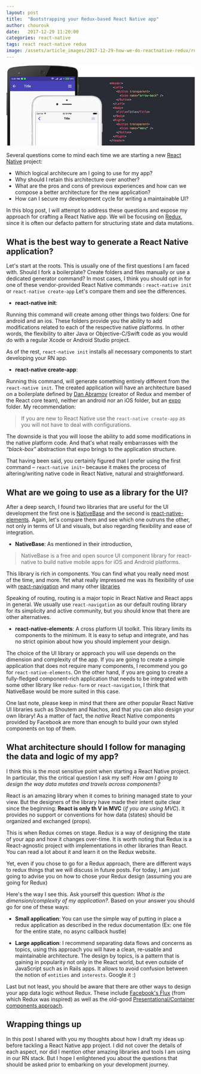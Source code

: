 ```yaml
---
layout: post
title:  "Bootstrapping your Redux-based React Native app"
author: chourouk
date:   2017-12-29 11:20:00
categories: react-native
tags: react react-native redux
image: /assets/article_images/2017-12-29-how-we-do-reactnative-redux/rn-nativebase.jpg
---
```


![Bootstrapping your Redux-based React Native app](/assets/article_images/2017-12-29-how-we-do-reactnative-redux/rn-nativebase.jpg)

Several questions come to mind each time we are starting a new [React Native](https://facebook.github.io/react-native/) project: 
- Which logical architecure am I going to use for my app?
- Why should I retain this architecture over another? 
- What are the pros and cons of previous experiences and how can we compose a better architecture for the new application?
- How can I secure my development cycle for writing a maintainable UI?


In this blog post, I will attempt to address these questions and expose my approach for crafting a React Native app. We wil be focusing on [Redux](https://redux.js.org/), since it is often our defacto pattern for structuring state and data mutations.

What is the best way to generate a React Native application?
---

Let's start at the roots. This is usually one of the first questions I am faced with. Should I fork a boilerplate? Create folders and files manually or use a dedicated generator command?
In most cases, I think you should opt in for one of these vendor-provided React Native commands : `react-native init` or `react-native create-app`
Let's compare them and see the differences.

* **react-native init**:

Running this command will create among other things two folders: One for android and an ios. These folders provide you the ability to add modifications related to each of the respective native platforms. In other words, the flexibility to alter Java or Objective-C/Swift code as you would do with a regular Xcode or Android Studio project.

As of the rest, `react-native init` installs all necessary components to start developing your RN app.

* **react-native create-app**:

Running this command, will generate something entirely different from the `react-native init`. 
The created application will have an architecture based on a boilerplate defined by [Dan Abramov](https://medium.com/@dan_abramov) (creator of Redux and member of the React core team), neither an android nor an iOS folder, but an [expo](https://expo.io/) folder. My recommendation:

> If you are new to React Native use the `react-native create-app` as you will not have to deal with configurations. 

The downside is that you will loose the ability to add some modifications in the native platform code. And that's what really embarrasses with the *“black-box”* abstraction that expo brings to the application structure. 

That having been said, you certainly figured that I prefer using the first command – `react-native init`– because it makes the process of altering/writing native code in React Native, natural and straightforward.

What are we going to use as a library for the UI?
---

After a deep search, I found two libraries that are useful for the UI development the first one is [NativeBase](https://docs.nativebase.io/#Introduction) and the second is [react-native-elements](https://react-native-training.github.io/react-native-elements/). 
Again, let's compare them and see which one outruns the other, not only in terms of UI and visuals, but also regarding flexibility and ease of integration.

* **NativeBase**: As mentioned in their introduction, 
> NativeBase is a free and open source UI component library for react-native to build native mobile apps for iOS and Android platforms.

This library is rich in components. You can find what you really need most of the time, and more. Yet what really impressed me was its flexibility of use with [react-navigation](https://github.com/react-navigation/react-navigation)  and many other [libraries](https://docs.nativebase.io/docs/examples/Examples.html)

Speaking of routing, routing is a major topic in React Native and React apps in general. We usually use `react-navigation` as our default routing library for its simplicity and active community, but you should know that there are other alternatives.

* **react-native-elements**: A cross platform UI toolkit. This library limits its components to the minimum. It is easy to setup and integrate, and has no strict opinion about how you should implement your design.

The choice of the UI library or approach you will use depends on the dimension and complexity of the app. If you are going to create a simple application that does not require many components, I recommend you go for `react-native-elements`. On the other hand, if you are going to create a fully-fledged component-rich application that needs to be integrated with some other library like `redux-form` or `react-navigation`, I think that NativeBase would be more suited in this case.

One last note, please keep in mind that there are other popular React Native UI libraries such as Shoutem and Nachos, and that you can also design your own library! As a matter of fact, the *native* React Native components provided by Facebook are more than enough to build your own styled components on top of them.

What architecture should I follow for managing the data and logic of my app?
---

I think this is the most sensitive point when starting a React Native project.
In particular, this the critical question I ask my self: *How am I going to design the way data mutates and travels across components?*

React is an amazing library when it comes to brining managed state to your view. But the designers of the library have made their intent quite clear since the beginning: **React is only th V in MVC** (*if you are using MVC*). It provides no support or conventions for how data (states) should be organized and exchanged (props).

This is when Redux comes on stage. Redux is a way of designing the state of your app and how it changes over-time. It is worth noting that Redux is a React-agnostic project with implementations in other libraries than React. You can read a lot about it and learn it on the Redux website.

Yet, even if you chose to go for a Redux approach, there are different ways to redux things that we will discuss in future posts. For today, I am just going to advise you on how to chose your Redux design (assuming you are going for Redux)


Here's the way I see this. Ask yourself this question:
*What is the dimension/complexity of my application?*. 
Based on your answer you should go for one of these ways:
* **Small application**: You can use the simple way of putting in place a redux application as described in the redux documentation (Ex: one file for the entire state, no async callback hustle)

* **Large application**: I recommend separating data flows and concerns as topics, using this approach you will have a clean, re-usable and maintainable architecture. The design by topics, is a pattern that is gaining in popularity not only in the React world, but even outside of JavaScript such as in Rails apps. It allows to avoid confusion between the notion of `entities` and `interests`. Google it :)

Last but not least, you should be aware that there are other ways to design your app data logic without Redux. These include [Facebook's Flux](https://facebook.github.io/flux/) (from which Redux was inspired) as well as the old-good [Presentational/Container components approach](https://medium.com/@dan_abramov/smart-and-dumb-components-7ca2f9a7c7d0).

Wrapping things up
---

In this post I shared with you my thoughts about how I draft my ideas up before tackling a React Native app project. I did not cover the details of each aspect, nor did I mention other amazing libraries and tools I am using in our RN stack. But I hope I enlightened you about the questions that should be asked prior to embarking on your development journey.
